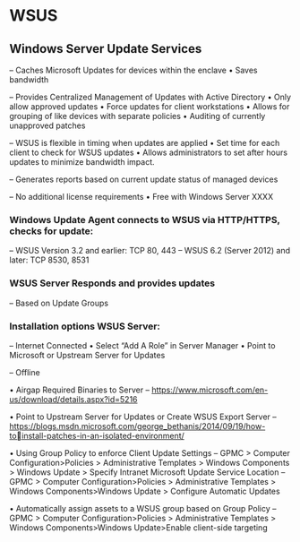 # WSUS
## Windows Server Update Services

– Caches Microsoft Updates for devices within the enclave
• Saves bandwidth

– Provides Centralized Management of Updates with Active  Directory
• Only allow approved updates
• Force updates for client workstations
• Allows for grouping of like devices with separate policies
• Auditing of currently unapproved patches

– WSUS is flexible in timing when updates are applied
• Set time for each client to check for WSUS updates
• Allows administrators to set after hours updates to minimize bandwidth impact.

– Generates reports based on current update status of managed devices

– No additional license requirements
• Free with Windows Server XXXX

### Windows Update Agent connects to WSUS via HTTP/HTTPS, checks for update:
– WSUS Version 3.2 and earlier: TCP 80, 443
– WSUS 6.2 (Server 2012) and later: TCP 8530, 8531

### WSUS Server Responds and provides updates
– Based on Update Groups

### Installation options WSUS Server:

– Internet Connected
• Select “Add A Role” in Server Manager
• Point to Microsoft or Upstream Server for Updates

– Offline

• Airgap Required Binaries to Server
– https://www.microsoft.com/en-us/download/details.aspx?id=5216

• Point to Upstream Server for Updates or Create WSUS Export Server
– https://blogs.msdn.microsoft.com/george_bethanis/2014/09/19/how-toinstall-patches-in-an-isolated-environment/

• Using Group Policy to enforce Client Update Settings
– GPMC > Computer Configuration>Policies > Administrative Templates > Windows Components > Windows Update > Specify Intranet Microsoft Update Service Location
– GPMC > Computer Configuration>Policies > Administrative Templates > Windows Components>Windows Update > Configure Automatic Updates

• Automatically assign assets to a WSUS group based on Group Policy
– GPMC > Computer Configuration>Policies > Administrative Templates > Windows Components>Windows Update>Enable client-side targeting

